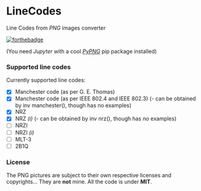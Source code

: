 # LineCodes
Line Codes from _PNG_ images converter 

[![forthebadge](http://forthebadge.com/images/badges/no-ragrets.svg)](http://forthebadge.com)

(You need _Jupyter_ with a cool [_PyPNG_](https://github.com/drj11/pypng) pip package installed)

### Supported line codes
Currently supported line codes:
- [x] Manchester code (as per G. E. Thomas)
- [x] Manchester code (as per IEEE 802.4 and IEEE 802.3) (- can be obtained by inv manchester(), though has no examples)
- [x] NRZ
- [x] NRZ _(i)_ (- can be obtained by inv nrz(), though has no examples)
- [ ] NRZI
- [ ] NRZI _(i)_
- [ ] MLT-3
- [ ] 2B1Q

### License
The PNG pictures are subject to their own respective licenses and copyrights... They are __not__ mine. All the code is under __MIT__.
